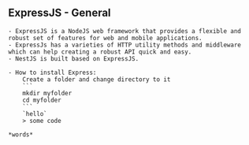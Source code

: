 ## ExpressJS - General
    - ExpressJS is a NodeJS web framework that provides a flexible and robust set of features for web and mobile applications.
    - ExpressJs has a varieties of HTTP utility methods and middleware which can help creating a robust API quick and easy.
    - NestJS is built based on ExpressJS. 

    - How to install Express: 
        Create a folder and change directory to it
        ```
        mkdir myfolder
        cd myfolder
        ```
        `hello`
        > some code

    *words*